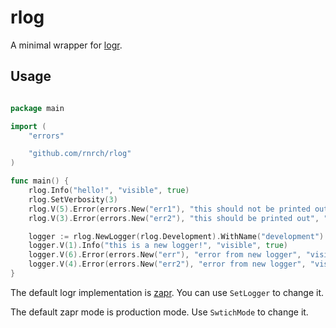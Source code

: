 # rlog

A minimal wrapper for [logr].

## Usage

```go

package main

import (
    "errors"

    "github.com/rnrch/rlog"
)

func main() {
    rlog.Info("hello!", "visible", true)
    rlog.SetVerbosity(3)
    rlog.V(5).Error(errors.New("err1"), "this should not be printed out", "visible", false)
    rlog.V(3).Error(errors.New("err2"), "this should be printed out", "visible", true, "level", 3)

    logger := rlog.NewLogger(rlog.Development).WithName("development").WithValues("mode", "dev").SetVerbosity(4)
    logger.V(1).Info("this is a new logger!", "visible", true)
    logger.V(6).Error(errors.New("err"), "error from new logger", "visible", true)
    logger.V(4).Error(errors.New("err2"), "error from new logger", "visible", false)
}
```

The default logr implementation is [zapr]. You can use `SetLogger` to change it.

The default zapr mode is production mode. Use `SwtichMode` to change it.

[logr]: https://github.com/go-logr/logr
[zapr]: https://github.com/go-logr/zapr
